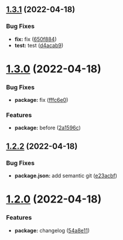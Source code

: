 ## [1.3.1](https://github.com/jdaoliveira/rimuru-test/compare/v1.3.0...v1.3.1) (2022-04-18)


### Bug Fixes

* **fix:** fix ([650f884](https://github.com/jdaoliveira/rimuru-test/commit/650f88409883e1b5954f468c1685f75c5b805844))
* **test:** test ([d4acab9](https://github.com/jdaoliveira/rimuru-test/commit/d4acab9a4343bf5c3dd301436466c07d921f71ff))

# [1.3.0](https://github.com/jdaoliveira/rimuru-test/compare/v1.2.2...v1.3.0) (2022-04-18)


### Bug Fixes

* **package:** fix ([fffc6e0](https://github.com/jdaoliveira/rimuru-test/commit/fffc6e0a75007e8b5700066b55f6dc28e91d3814))


### Features

* **package:** before ([2a1596c](https://github.com/jdaoliveira/rimuru-test/commit/2a1596cf6f44c89ee6736c2155a6d906ba9d6060))

## [1.2.2](https://github.com/jdaoliveira/rimuru-test/compare/v1.2.1...v1.2.2) (2022-04-18)


### Bug Fixes

* **package.json:** add semantic git ([e23acbf](https://github.com/jdaoliveira/rimuru-test/commit/e23acbff8af57e86a08bb8ba01230b3adce408d4))

# [1.2.0](https://github.com/jdaoliveira/rimuru-test/compare/v1.1.3...v1.2.0) (2022-04-18)


### Features

* **package:** changelog ([54a8e11](https://github.com/jdaoliveira/rimuru-test/commit/54a8e11b0b690ec620d1695c168e1fba2d10d13c))
